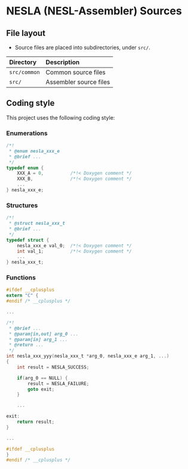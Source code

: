 # NESLA (NESL-Assembler) Sources

## File layout

* Source files are placed into subdirectories, under `src/`.

|Directory   |Description           |
|:-----------|:---------------------|
|`src/common`|Common source files   |
|`src/`      |Assembler source files|

## Coding style

This project uses the following coding style:

### Enumerations

```c
/*!
 * @enum nesla_xxx_e
 * @brief ...
 */
typedef enum {
    XXX_A = 0,          /*!< Doxygen comment */
    XXX_B,              /*!< Doxygen comment */
    ...
} nesla_xxx_e;
```

### Structures

```c
/*!
 * @struct nesla_xxx_t
 * @brief ...
 */
typedef struct {
    nesla_xxx_e val_0;  /*!< Doxygen comment */
    int val_1;          /*!< Doxygen comment */
    ...
} nesla_xxx_t;
```

### Functions

```c
#ifdef __cplusplus
extern "C" {
#endif /* __cplusplus */

...

/*!
 * @brief ...
 * @param[in,out] arg_0 ...
 * @param[in] arg_1 ...
 * @return ...
 */
int nesla_xxx_yyy(nesla_xxx_t *arg_0, nesla_xxx_e arg_1, ...)
{
    int result = NESLA_SUCCESS;

    if(arg_0 == NULL) {
        result = NESLA_FAILURE;
        goto exit;
    }

    ...

exit:
    return result;
}

...

#ifdef __cplusplus
}
#endif /* __cplusplus */
```
